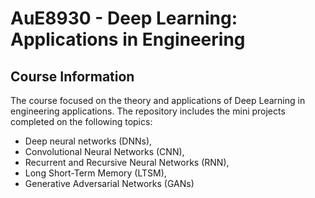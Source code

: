 <h1>AuE8930 - Deep Learning: Applications in Engineering</h1>
<h2>Course Information</h2>

The course focused on the theory and applications of Deep Learning in engineering applications. The repository includes the mini projects completed on the following topics: 
- Deep neural networks (DNNs),
- Convolutional Neural Networks (CNN), 
- Recurrent and Recursive Neural Networks (RNN), 
- Long Short-Term Memory (LTSM), 
- Generative Adversarial Networks (GANs)

